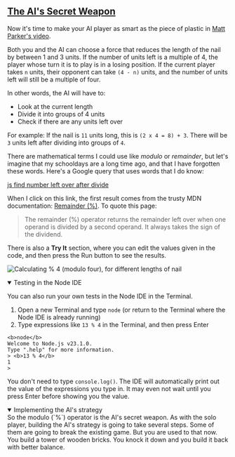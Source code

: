 <!-- The AI's Secret Weapon -->
<section
  id="the-ais-secret-weapon"
  aria-labelledby="the-ais-secret-weapon"
  data-item="The AI's Secret Weapon"
>
  <h2><a href="#the-ais-secret-weapon">The AI's Secret Weapon</a></h2>
  
Now it's time to make your AI player as smart as the piece of plastic in [Matt Parker's video](https://www.youtube.com/watch?v=9KABcmczPdg).

Both you and the AI can choose a force that reduces the length of the nail by between 1 and 3 units. If the number of units left is a multiple of 4, the player whose turn it is to play is in a losing position. If the current player takes `n` units, their opponent can take `(4 - n)` units, and the number of units left will still be a multiple of four.

In other words, the AI will have to:

* Look at the current length
* Divide it into groups of 4 units
* Check if there are any units left over

For example: If the nail is `11` units long, this is `(2 x 4 = 8) + 3`. There will be `3` units left after dividing into groups of `4`.

There are mathematical terms I could use like _modulo_ or _remainder_, but let's imagine that my schooldays are a long time ago, and that I have forgotten these words. Here's a Google query that uses words that I do know:

[js find number left over after divide](https://www.google.com/search?q=js+find+number+left+over+after+divide)

When I click on this link, the first result comes from the trusty MDN documentation: [Remainder (%)](https://developer.mozilla.org/en-US/docs/Web/JavaScript/Reference/Operators/Remainder). To quote this page:

> The remainder (%) operator returns the remainder left over when one operand is divided by a second operand. It always takes the sign of the dividend.

There is also a **Try It** section, where you can edit the values given in the code, and then press the Run button to see the results.

![Calculating `% 4` (modulo four), for different lengths of nail](images/modulo4.webp)

<details class="sandbox" open>
<summary>Testing in the Node IDE</summary>

You can also run your own tests in the Node IDE in the Terminal.

1. Open a new Terminal and type `node` (or return to the Terminal where the Node IDE is already running)
2. Type expressions like `13 % 4` in the Terminal, and then press Enter

```bash-w
<b>node</b>
Welcome to Node.js v23.1.0.
Type ".help" for more information.
> <b>13 % 4</b>
1
> 
```

You don't need to type `console.log()`. The IDE will automatically print out the value of the expressions you type in. It may even not wait until you press Enter before showing you the value.

</details>

<details class="pivot" open>
<summary>Implementing the AI's strategy</summary>
So the modulo (`%`) operator is the AI's secret weapon. As with the solo player, building the AI's strategy is going to take several steps. Some of them are going to break the existing game. But you are used to that now. You build a tower of wooden bricks. You knock it down and you build it back with better balance.

</details>

</section>